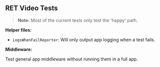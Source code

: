 ## RET Video Tests

> **Note:** Most of the current tests only test the 'happy' path.

**Helper files:**

- `LogsWhenFailReporter`: Will only output app logging when a test fails.


**Middleware:**

Test general app middleware without running them in a full app.
